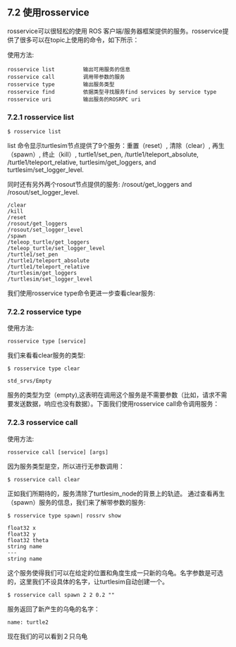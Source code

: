 ## 7.2 使用rosservice
rosservice可以很轻松的使用 ROS 客户端/服务器框架提供的服务。rosservice提供了很多可以在topic上使用的命令，如下所示：

使用方法:


```
rosservice list         输出可用服务的信息
rosservice call         调用带参数的服务
rosservice type         输出服务类型
rosservice find         依据类型寻找服务find services by service type
rosservice uri          输出服务的ROSRPC uri
```
### 7.2.1 rosservice list

```
$ rosservice list
```

list 命令显示turtlesim节点提供了9个服务：重置（reset）, 清除（clear）, 再生（spawn）, 终止（kill）, turtle1/set_pen, /turtle1/teleport_absolute, /turtle1/teleport_relative, turtlesim/get_loggers, and turtlesim/set_logger_level. 

同时还有另外两个rosout节点提供的服务: /rosout/get_loggers and /rosout/set_logger_level.


```
/clear
/kill
/reset
/rosout/get_loggers
/rosout/set_logger_level
/spawn
/teleop_turtle/get_loggers
/teleop_turtle/set_logger_level
/turtle1/set_pen
/turtle1/teleport_absolute
/turtle1/teleport_relative
/turtlesim/get_loggers
/turtlesim/set_logger_level
```

我们使用rosservice type命令更进一步查看clear服务:

### 7.2.2 rosservice type
使用方法:


```
rosservice type [service]
```

我们来看看clear服务的类型:


```
$ rosservice type clear
```



```
std_srvs/Empty
```

服务的类型为空（empty),这表明在调用这个服务是不需要参数（比如，请求不需要发送数据，响应也没有数据）。下面我们使用rosservice call命令调用服务：

### 7.2.3 rosservice call
使用方法:


```
rosservice call [service] [args]
```

因为服务类型是空，所以进行无参数调用：


```
$ rosservice call clear
```

正如我们所期待的，服务清除了turtlesim_node的背景上的轨迹。
通过查看再生（spawn）服务的信息，我们来了解带参数的服务:


```
$ rosservice type spawn| rossrv show
```

```
float32 x
float32 y
float32 theta
string name
---
string name
```


这个服务使得我们可以在给定的位置和角度生成一只新的乌龟。名字参数是可选的，这里我们不设具体的名字，让turtlesim自动创建一个。


```
$ rosservice call spawn 2 2 0.2 ""
```

服务返回了新产生的乌龟的名字：


```
name: turtle2
```

现在我们的可以看到２只乌龟